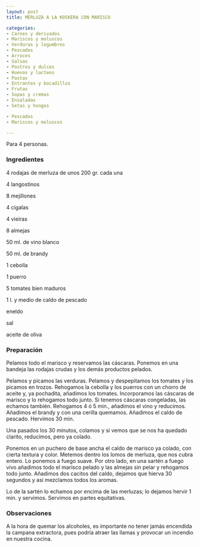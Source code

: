 ```yaml
---
layout: post
title: MERLUZA A LA KOSKERA CON MARISCO

categories:
- Carnes y derivados
- Mariscos y moluscos
- Verduras y legumbres
- Pescados
- Arroces
- Salsas
- Postres y dulces
- Huevos y lacteos
- Pastas
- Entrantes y bocadillos
- Frutas
- Sopas y cremas
- Ensaladas
- Setas y hongos

- Pescados
- Mariscos y moluscos

---
```


Para 4 personas.

<h3>Ingredientes</h3>

4 rodajas de merluza de unos 200 gr. cada una

4 langostinos

8 mejillones

4 cigalas

4 vieiras

8 almejas

50 ml. de vino blanco

50 ml. de brandy

1 cebolla

1 puerro

5 tomates bien maduros

1 l. y medio de caldo de pescado

eneldo

sal

aceite de oliva

<h3>Preparación</h3>

Pelamos todo el marisco y reservamos las cáscaras. Ponemos en una bandeja las rodajas crudas y los demás productos pelados.

Pelamos y picamos las verduras. Pelamos y despepitamos los tomates y los picamos en trozos. Rehogamos la cebolla y los puerros con un chorro de aceite y, ya pochadita, añadimos los tomates. Incorporamos las cáscaras de marisco y lo rehogamos todo junto. Si tenemos cáscaras congeladas, las echamos también. Rehogamos 4 ó 5 min., añadimos el vino y reducimos. Añadimos el brandy y con una cerilla quemamos. Añadimos el caldo de pescado. Hervimos 30 min.

Una pasados los 30 minutos, colamos y si vemos que se nos ha quedado clarito, reducimos, pero ya colado.

Ponemos en un puchero de base ancha el caldo de marisco ya colado, con cierta textura y color. Metemos dentro los lomos de merluza, que nos cubra entero. Lo ponemos a fuego suave. Por otro lado, en una sartén a fuego vivo añadimos todo el marisco pelado y las almejas sin pelar y rehogamos todo junto. Añadimos dos cacitos del caldo, dejamos que hierva 30 segundos y así mezclamos todos los aromas.

Lo de la sartén lo echamos por encima de las merluzas; lo dejamos hervir 1 min. y servimos. Servimos en partes equitativas.

<h3>Observaciones</h3>

A la hora de quemar los alcoholes, es importante no tener jamás encendida la campana extractora, pues podría atraer las llamas y provocar un incendio en nuestra cocina.

